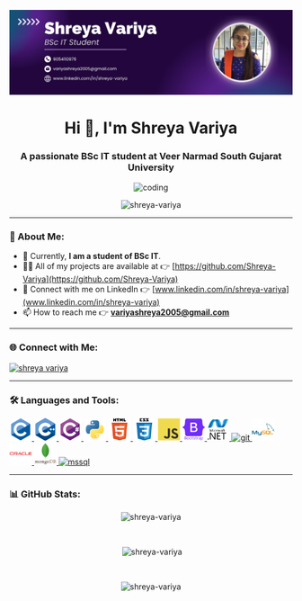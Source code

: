 ![logi](https://github.com/Shreya-Variya/Shreya-Variya/blob/main/GitHub%20Profile%20Image.png)
<h1 align="center">Hi 👋, I'm Shreya Variya</h1>
<h3 align="center">A passionate BSc IT student at Veer Narmad South Gujarat University</h3>

<p align="center">
  <img alt="coding" width="400" src="https://camo.githubusercontent.com/66066b22abacaf358032bb15ab64fe18654e8d00e2ed4d07747d89eccb6596ae/68747470733a2f2f63646e622e61727473746174696f6e2e636f6d2f702f6173736574732f696d616765732f696d616765732f3032382f3939312f3939392f6f726967696e616c2f616e6e612d68617672796c79756b682d2e6769663f31353936313235313132"/>
</p>

<p align="center"> 
  <img src="https://komarev.com/ghpvc/?username=shreya-variya&label=Profile%20views&color=0e75b6&style=flat" alt="shreya-variya" /> 
</p>
<hr>

### 🚀 About Me:
- 🔭 Currently, **I am a student of BSc IT**.
- 👨‍💻 All of my projects are available at 👉 [https://github.com/Shreya-Variya](https://github.com/Shreya-Variya)
- 🤝 Connect with me on LinkedIn 👉 [www.linkedin.com/in/shreya-variya](www.linkedin.com/in/shreya-variya)
- 📫 How to reach me 👉 **variyashreya2005@gmail.com**
<hr>

### 🌐 Connect with Me:
<p align="left">
  <a href="https://linkedin.com/in/shreya variya" target="blank"><img align="center" src="https://raw.githubusercontent.com/rahuldkjain/github-profile-readme-generator/master/src/images/icons/Social/linked-in-alt.svg" alt="shreya variya" height="30" width="40" />
  </a>
</p><hr>

### 🛠️ Languages and Tools:
<p align="left">  

   <a href="https://www.cprogramming.com/" target="_blank" rel="noreferrer"> 
      <img src="https://raw.githubusercontent.com/devicons/devicon/master/icons/c/c-original.svg" alt="c" width="40" height="40"/> 
  </a>
  
  <a href="https://www.w3schools.com/cpp/" target="_blank" rel="noreferrer">         
    <img src="https://raw.githubusercontent.com/devicons/devicon/master/icons/cplusplus/cplusplus-original.svg" alt="cplusplus" width="40" height="40"/> 
  </a> 
  
  <a href="https://www.w3schools.com/cs/" target="_blank" rel="noreferrer"> 
    <img src="https://raw.githubusercontent.com/devicons/devicon/master/icons/csharp/csharp-original.svg" alt="csharp" width="40" height="40"/> 
  </a>

  <a href="https://www.python.org" target="_blank" rel="noreferrer"> 
    <img src="https://raw.githubusercontent.com/devicons/devicon/master/icons/python/python-original.svg" alt="python" width="40" height="40"/> 
  </a>

  <a href="https://www.w3.org/html/" target="_blank" rel="noreferrer"> 
    <img src="https://raw.githubusercontent.com/devicons/devicon/master/icons/html5/html5-original-wordmark.svg" alt="html5" width="40" height="40"/> 
  </a>
  
  <a href="https://www.w3schools.com/css/" target="_blank" rel="noreferrer"> 
    <img src="https://raw.githubusercontent.com/devicons/devicon/master/icons/css3/css3-original-wordmark.svg" alt="css3" width="40" height="40"/> 
  </a> 

  <a href="https://developer.mozilla.org/en-US/docs/Web/JavaScript" target="_blank" rel="noreferrer"> 
    <img src="https://raw.githubusercontent.com/devicons/devicon/master/icons/javascript/javascript-original.svg" alt="javascript" width="40" height="40"/>
  </a>

  <a href="https://getbootstrap.com" target="_blank" rel="noreferrer"> 
    <img src="https://raw.githubusercontent.com/devicons/devicon/master/icons/bootstrap/bootstrap-plain-wordmark.svg" alt="bootstrap" width="40" height="40"/> 
  </a> 
  
  <a href="https://dotnet.microsoft.com/" target="_blank" rel="noreferrer"> 
    <img src="https://raw.githubusercontent.com/devicons/devicon/master/icons/dot-net/dot-net-original-wordmark.svg" alt="dotnet" width="40" height="40"/> 
  </a> 
  
  <a href="https://git-scm.com/" target="_blank" rel="noreferrer"> 
    <img src="https://www.vectorlogo.zone/logos/git-scm/git-scm-icon.svg" alt="git" width="40" height="40"/> 
  </a>
  
  <a href="https://www.mysql.com/" target="_blank" rel="noreferrer"> 
    <img src="https://raw.githubusercontent.com/devicons/devicon/master/icons/mysql/mysql-original-wordmark.svg" alt="mysql" width="40" height="40"/> 
  </a> 
  
  <a href="https://www.oracle.com/" target="_blank" rel="noreferrer"> 
    <img src="https://raw.githubusercontent.com/devicons/devicon/master/icons/oracle/oracle-original.svg" alt="oracle" width="40" height="40"/> 
  </a> 

  <a href="https://www.mongodb.com/" target="_blank" rel="noreferrer"> 
    <img src="https://raw.githubusercontent.com/devicons/devicon/master/icons/mongodb/mongodb-original-wordmark.svg" alt="mongodb" width="40" height="40"/> 
  </a> 

  <a href="https://www.microsoft.com/en-us/sql-server" target="_blank" rel="noreferrer"> 
    <img src="https://www.svgrepo.com/show/303229/microsoft-sql-server-logo.svg" alt="mssql" width="40" height="40"/> 
  </a> 
  
</p><hr>

### 📊 GitHub Stats:
<p align="center">
  <img src="https://github-readme-stats.vercel.app/api/top-langs?username=shreya-variya&show_icons=true&locale=en&layout=compact" alt="shreya-variya" />
</p><br>

<p align="center">
  &nbsp;<img src="https://github-readme-stats.vercel.app/api?username=shreya-variya&show_icons=true&locale=en" alt="shreya-variya" />
</p><br>

<p align="center">
  <img src="https://github-readme-streak-stats.herokuapp.com/?user=shreya-variya&" alt="shreya-variya" />
</p><br>
